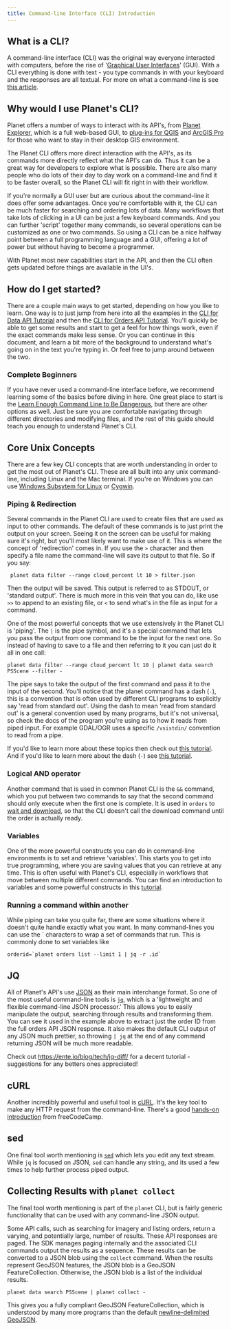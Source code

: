 ```yaml
---
title: Command-line Interface (CLI) Introduction
---
```


## What is a CLI?

A command-line interface (CLI) was the original way everyone interacted with computers, before
the rise of '[Graphical User Interfaces](https://en.wikipedia.org/wiki/Graphical_user_interface)' (GUI).
With a CLI everything is done with text - you type commands in with your keyboard and the
responses are all textual. For more on what a command-line is see 
[this article](https://www.techtarget.com/searchwindowsserver/definition/command-line-interface-CLI).

## Why would I use Planet's CLI?

Planet offers a number of ways to interact with its API's, from 
[Planet Explorer](https://developers.planet.com/docs/apps/explorer/), which is a full 
web-based GUI, to [plug-ins for QGIS](https://developers.planet.com/docs/integrations/qgis/) 
and [ArcGIS Pro](https://developers.planet.com/docs/integrations/arcgis/) for those who want
to stay in their desktop GIS environment. 

The Planet CLI offers more direct interaction with the API's, as its commands more directly
reflect what the API's can do. Thus it can be a great way for developers to explore what is
possible. There are also many people who do lots of their day to day work on a command-line
and find it to be faster overall, so the Planet CLI will fit right in with their workflow. 

If you're normally a GUI user but are curious about the command-line it does offer some
advantages. Once you're comfortable with it, the CLI can be much faster for searching and
ordering lots of data. Many workflows that take lots of clicking in a UI can be just a
few keyboard commands. And you can further 'script' together many commands, so several
operations can be customized as one or two commands. So using a CLI can be a nice halfway
point between a full programming language and a GUI, offering a lot of power but without
having to become a programmer.

With Planet most new capabilities start in the API, and then the CLI often gets updated
before things are available in the UI's. 

## How do I get started?

There are a couple main ways to get started, depending on how you like to learn. One way
is to just jump from here into all the examples in the [CLI for Data API Tutorial](cli-data.md)
and then the [CLI for Orders API Tutorial](cli-orders.md). You'll quickly be able to get 
some results and start to get a feel for how things work, even if the exact commands make
less sense. Or you can continue in this document, and learn a bit more of the background
to understand what's going on in the text you're typing in. Or feel free to jump around
between the two.

### Complete Beginners

If you have never used a command-line interface before, we recommend learning some of the
basics before diving in here. One great place to start is the 
[Learn Enough Command Line to Be Dangerous](https://www.learnenough.com/command-line-tutorial),
but there are other options as well. Just be sure you are comfortable navigating through
different directories and modifying files, and the rest of this guide should teach you 
enough to understand Planet's CLI.

## Core Unix Concepts

There are a few key CLI concepts that are worth understanding in order to get the most
out of Planet's CLI. These are all built into any unix command-line, including Linux and 
the Mac terminal. If you're on Windows you can use 
[Windows Subsytem for Linux](https://docs.microsoft.com/en-us/windows/wsl/about)
or [Cygwin](https://www.cygwin.com/).

### Piping & Redirection

Several commands in the Planet CLI are used to create files that are used as input to 
other commands. The default of these commands is to just print the output on your screen.
Seeing it on the screen can be useful for making sure it's right, but you'll most likely
want to make use of it. This is where the concept of 'redirection' comes in. If you use the 
`>` character and then specify a file name the command-line will save its output to that file.
So if you say:

```
 planet data filter --range cloud_percent lt 10 > filter.json
```

Then the output will be saved. This output is referred to as STDOUT, or 'standard output'. 
There is much more in this vein that you can do, like use `>>` to append to an existing
file, or `<` to send what's in the file as input for a command. 

One of the most powerful concepts that we use extensively in the Planet CLI is 'piping'. 
The `|` is the pipe symbol, and it's a special command that lets you pass the output from
one command to be the input for the next one. So instead of having to save to a file and
then referring to it you can just do it all in one call:

```
planet data filter --range cloud_percent lt 10 | planet data search PSScene --filter -
```

The pipe says to take the output of the first command and pass it to the input of 
the second. You'll notice that the planet command has a dash (`-`), this is a convention
that is often used by different CLI programs to explicitly say 'read from
standard out'. Using the dash to mean
'read from standard out' is a general convention used by many programs, but it's 
not universal, so check the docs of the program you're using as to how it reads 
from piped input. For example GDAL/OGR uses a specific `/vsistdin/` convention to 
read from a pipe.

If you'd like to learn more about these topics then check out 
[this tutorial](https://ryanstutorials.net/linuxtutorial/piping.php). And if you'd
like to learn more about the dash (`-`) see 
[this tutorial](https://www.baeldung.com/linux/dash-in-command-line-parameters).

### Logical AND operator

Another command that is used in common Planet CLI is the `&&` command, which 
you put between two commands to say that the second command should only execute
when the first one is complete. It is used in `orders` to 
[wait and download](cli-orders.md#wait-then-download-an-order), so that the CLI
doesn't call the download command until the order is actually ready. 

### Variables

One of the more powerful constructs you can do in command-line environments is
to set and retrieve 'variables'. This starts you to get into true programming,
where you are saving values that you can retrieve at any time. This is often
useful with Planet's CLI, especially in workflows that move between multiple 
different commands. You can find an introduction to variables and some powerful
constructs in this [tutorial](https://www.shellscript.sh/variables1.html).


### Running a command within another

While piping can take you quite far, there are some situations where it doesn't
quite handle exactly what you want. In many command-lines you can use the 
\` characters to wrap a set of commands that run. This is commonly done to set
variables like

```console
orderid=`planet orders list --limit 1 | jq -r .id`
```

## JQ

All of Planet's API's use [JSON](https://www.json.org/json-en.html) as their
main interchange format. So one of the most useful command-line tools is 
[`jq`](https://stedolan.github.io/jq/), which is a 'lightweight and 
flexible command-line JSON processor.' This allows you to easily manipulate
the output, searching through results and transforming them. You can see it 
used in the example above to extract just the order ID from the full orders API
JSON response. It also makes the default CLI output of any JSON much prettier, 
so throwing `| jq` at the end of any command returning JSON will be much more
readable. 

Check out https://ente.io/blog/tech/jq-diff/ for a decent tutorial - suggestions
for any betters ones appreciated!

## cURL

Another incredibly powerful and useful tool is [cURL](https://curl.se/). It's 
the key tool to make any HTTP request from the command-line. There's a good
[hands-on introduction](https://www.freecodecamp.org/news/how-to-start-using-curl-and-why-a-hands-on-introduction-ea1c913caaaa/)
from freeCodeCamp. 

## sed

One final tool worth mentioning is [`sed`](https://www.gnu.org/software/sed/manual/sed.html)
which lets you edit any text stream. While `jq` is focused on JSON, `sed`
can handle any string, and its used a few times to help further process
piped output.

## Collecting Results with `planet collect`

The final tool worth mentioning is part of the `planet` CLI, but is fairly
generic functionality that can be used with any command-line JSON output.

Some API calls, such as searching for imagery and listing orders, return a
varying, and potentially large, number of results. These API responses are
paged. The SDK manages paging internally and the associated CLI commands
output the results as a sequence. These results can be converted to a JSON blob
using the `collect` command. When the results
represent GeoJSON features, the JSON blob is a GeoJSON FeatureCollection.
Otherwise, the JSON blob is a list of the individual results.

```console
planet data search PSScene | planet collect -
```

This gives you a fully compliant GeoJSON FeatureCollection, which is 
understood by many more programs than the default 
[newline-delimited GeoJSON](https://stevage.github.io/ndgeojson/). 


